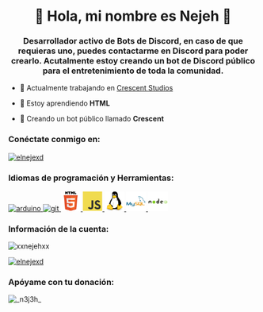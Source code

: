 <h1 align="center">👋 Hola, mi nombre es Nejeh 👋</h1>
<h3 align="center">Desarrollador activo de Bots de Discord, en caso de que requieras uno, puedes contactarme en Discord para poder crearlo. Acutalmente estoy creando un bot de Discord público para el entretenimiento de toda la comunidad.</h3>

- 🔭 Actualmente trabajando en [Crescent Studios](https://github.com/Crescent-Studios-DC)

- 🌱 Estoy aprendiendo **HTML**

- 💬 Creando un bot público llamado **Crescent**

<h3 align="left">Conéctate conmigo en:</h3>
<p align="left">
<a href="https://twitter.com/elnejexd" target="blank"><img align="center" src="https://raw.githubusercontent.com/rahuldkjain/github-profile-readme-generator/master/src/images/icons/Social/twitter.svg" alt="elnejexd" height="30" width="40" /></a>
</p>

<h3 align="left">Idiomas de programación y Herramientas:</h3>
<p align="left"> <a href="https://www.arduino.cc/" target="_blank"> <img src="https://cdn.worldvectorlogo.com/logos/arduino-1.svg" alt="arduino" width="40" height="40"/> </a> <a href="https://git-scm.com/" target="_blank"> <img src="https://www.vectorlogo.zone/logos/git-scm/git-scm-icon.svg" alt="git" width="40" height="40"/> </a> <a href="https://www.w3.org/html/" target="_blank"> <img src="https://raw.githubusercontent.com/devicons/devicon/master/icons/html5/html5-original-wordmark.svg" alt="html5" width="40" height="40"/> </a> <a href="https://developer.mozilla.org/en-US/docs/Web/JavaScript" target="_blank"> <img src="https://raw.githubusercontent.com/devicons/devicon/master/icons/javascript/javascript-original.svg" alt="javascript" width="40" height="40"/> </a> <a href="https://www.linux.org/" target="_blank"> <img src="https://raw.githubusercontent.com/devicons/devicon/master/icons/linux/linux-original.svg" alt="linux" width="40" height="40"/> </a> <a href="https://www.mysql.com/" target="_blank"> <img src="https://raw.githubusercontent.com/devicons/devicon/master/icons/mysql/mysql-original-wordmark.svg" alt="mysql" width="40" height="40"/> </a> <a href="https://nodejs.org" target="_blank"> <img src="https://raw.githubusercontent.com/devicons/devicon/master/icons/nodejs/nodejs-original-wordmark.svg" alt="nodejs" width="40" height="40"/> </a> </p>

<h3 align="left">Información de la cuenta:</h3>
<p align="left"> <img src="https://komarev.com/ghpvc/?username=xxnejehxx&label=Vistas%20al%20perfil&color=0e75b6&style=flat" alt="xxnejehxx" /> </p>

<p align="left"> <a href="https://twitter.com/elnejexd" target="blank"><img src="https://img.shields.io/twitter/follow/elnejexd?logo=twitter&style=for-the-badge" alt="elnejexd" /></a> </p>

<h3 align="left">Apóyame con tu donación:</h3>
<p><a href="https://www.buymeacoffee.com/_n3j3h_"> <img align="left" src="https://cdn.buymeacoffee.com/buttons/v2/default-yellow.png" height="50" width="210" alt="_n3j3h_" /></a></p><br><br>
